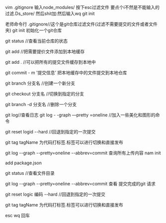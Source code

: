 vim  .gitignore
输入node_modules/   按下esc过滤文件
要点个i不然是不能输入的
过滤.Ds_store/
然后shit加:然后输入wq
git init

老师命令行
.gitignore//这个是git仓库过滤文件(过滤不需要提交的文件或者文件夹)
git init 初始化一个git仓库

git status  //查看当前仓库的状态

git add //把需要提价文件添加到本地缓存

git add . //可以把所有的提交文件缓存到本地中

git commit  - m '提交信息’ 把本地缓存中的文件提交到本地仓库

git branch  分支名  //创建一个新分支

git checkout 分支名  //切换到指定的分支

git branch -d 分支名 //删除一个分支

git log//查看日志
git log - -graph  —pretty =oneline   //加入一些美化和图形的命令

git reset logid --hard //回退到指定的一次提交

git tag tagName  为代码打标签.标签可以进行切换和直接发布

git log  --graph --pretty=oneline  --abbrev=commit
                         查询所有上传内容
nam init

add package.json

git status
//查看文件目录

git log  --graph --pretty=oneline  --abbrev=commit
查看 提交完成的git 请求

git reset logic  编码 --hard //回退到指定的一次提交

git tag tagName  为代码打标签.标签可以进行切换和直接发布

esc   wq 回车
